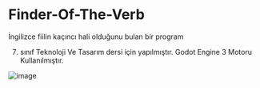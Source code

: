 # Finder-Of-The-Verb
İngilizce fiilin kaçıncı hali olduğunu bulan bir program



7. sınıf Teknoloji Ve Tasarım dersi için yapılmıştır.
Godot Engine 3 Motoru Kullanılmıştır.

![image](https://github.com/btnyaren/Finder-Of-The-Verb/assets/162361300/050c7258-408f-44fe-afff-5cef782309b0)
